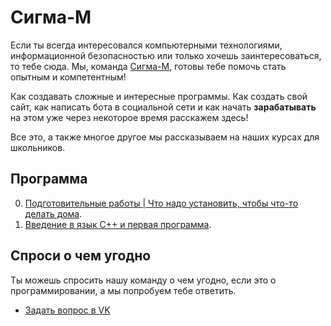 # Сигма-М

Если ты всегда интересовался компьютерными технологиями, информационной безопасностью или только хочешь заинтересоваться, то тебе сюда.
Мы, команда [Сигма-М]((https://vk.com/sigma_m_school)), готовы тебе помочь стать опытным и компетентным!

Как создавать сложные и интересные программы. Как создать свой сайт, как написать бота в социальной сети и как начать <b>зарабатывать</b> на этом уже через некоторое время расскажем здесь!

Все это, а также многое другое мы рассказываем на наших курсах для школьников.

## Программа
0. [Подготовительные работы | Что надо установить, чтобы что-то делать дома](C++/l0.md).
1. [Введение в язык С++ и первая программа](c++/l1.md).

## Спроси о чем угодно
Ты можешь спросить нашу команду о чем угодно, если это о программировании, а мы попробуем тебе ответить.
* [Задать вопрос в VK](http://vk.me/aplinxy9plin)
<!--* [Читать ответы](https://github.com/sibears/school/issues?q=is%3Aissue+is%3Aclosed+sort%3Aupdated-desc)->>

## Ссылки
1. [Программа Dev C++"](https://sourceforge.net/projects/orwelldevcpp/files/latest/download)
2. [Никита Аплин VK](https://vk.com/aplinxy9plin)
